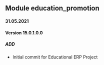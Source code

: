 ## Module education_promotion

#### 31.05.2021
#### Version 15.0.1.0.0
##### ADD
- Initial commit for Educational ERP Project
